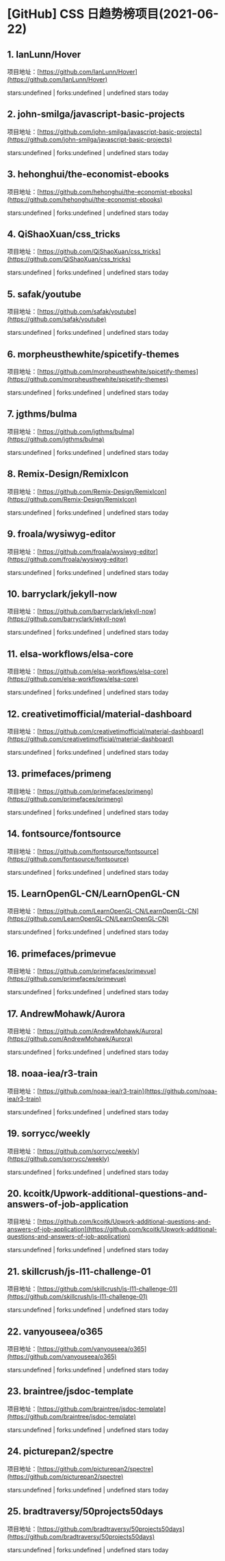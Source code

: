 # [GitHub] CSS 日趋势榜项目(2021-06-22)

## 1. IanLunn/Hover 

项目地址：[https://github.com/IanLunn/Hover](https://github.com/IanLunn/Hover)

stars:undefined | forks:undefined | undefined stars today 



## 2. john-smilga/javascript-basic-projects 

项目地址：[https://github.com/john-smilga/javascript-basic-projects](https://github.com/john-smilga/javascript-basic-projects)

stars:undefined | forks:undefined | undefined stars today 



## 3. hehonghui/the-economist-ebooks 

项目地址：[https://github.com/hehonghui/the-economist-ebooks](https://github.com/hehonghui/the-economist-ebooks)

stars:undefined | forks:undefined | undefined stars today 



## 4. QiShaoXuan/css_tricks 

项目地址：[https://github.com/QiShaoXuan/css_tricks](https://github.com/QiShaoXuan/css_tricks)

stars:undefined | forks:undefined | undefined stars today 



## 5. safak/youtube 

项目地址：[https://github.com/safak/youtube](https://github.com/safak/youtube)

stars:undefined | forks:undefined | undefined stars today 



## 6. morpheusthewhite/spicetify-themes 

项目地址：[https://github.com/morpheusthewhite/spicetify-themes](https://github.com/morpheusthewhite/spicetify-themes)

stars:undefined | forks:undefined | undefined stars today 



## 7. jgthms/bulma 

项目地址：[https://github.com/jgthms/bulma](https://github.com/jgthms/bulma)

stars:undefined | forks:undefined | undefined stars today 



## 8. Remix-Design/RemixIcon 

项目地址：[https://github.com/Remix-Design/RemixIcon](https://github.com/Remix-Design/RemixIcon)

stars:undefined | forks:undefined | undefined stars today 



## 9. froala/wysiwyg-editor 

项目地址：[https://github.com/froala/wysiwyg-editor](https://github.com/froala/wysiwyg-editor)

stars:undefined | forks:undefined | undefined stars today 



## 10. barryclark/jekyll-now 

项目地址：[https://github.com/barryclark/jekyll-now](https://github.com/barryclark/jekyll-now)

stars:undefined | forks:undefined | undefined stars today 



## 11. elsa-workflows/elsa-core 

项目地址：[https://github.com/elsa-workflows/elsa-core](https://github.com/elsa-workflows/elsa-core)

stars:undefined | forks:undefined | undefined stars today 



## 12. creativetimofficial/material-dashboard 

项目地址：[https://github.com/creativetimofficial/material-dashboard](https://github.com/creativetimofficial/material-dashboard)

stars:undefined | forks:undefined | undefined stars today 



## 13. primefaces/primeng 

项目地址：[https://github.com/primefaces/primeng](https://github.com/primefaces/primeng)

stars:undefined | forks:undefined | undefined stars today 



## 14. fontsource/fontsource 

项目地址：[https://github.com/fontsource/fontsource](https://github.com/fontsource/fontsource)

stars:undefined | forks:undefined | undefined stars today 



## 15. LearnOpenGL-CN/LearnOpenGL-CN 

项目地址：[https://github.com/LearnOpenGL-CN/LearnOpenGL-CN](https://github.com/LearnOpenGL-CN/LearnOpenGL-CN)

stars:undefined | forks:undefined | undefined stars today 



## 16. primefaces/primevue 

项目地址：[https://github.com/primefaces/primevue](https://github.com/primefaces/primevue)

stars:undefined | forks:undefined | undefined stars today 



## 17. AndrewMohawk/Aurora 

项目地址：[https://github.com/AndrewMohawk/Aurora](https://github.com/AndrewMohawk/Aurora)

stars:undefined | forks:undefined | undefined stars today 



## 18. noaa-iea/r3-train 

项目地址：[https://github.com/noaa-iea/r3-train](https://github.com/noaa-iea/r3-train)

stars:undefined | forks:undefined | undefined stars today 



## 19. sorrycc/weekly 

项目地址：[https://github.com/sorrycc/weekly](https://github.com/sorrycc/weekly)

stars:undefined | forks:undefined | undefined stars today 



## 20. kcoitk/Upwork-additional-questions-and-answers-of-job-application 

项目地址：[https://github.com/kcoitk/Upwork-additional-questions-and-answers-of-job-application](https://github.com/kcoitk/Upwork-additional-questions-and-answers-of-job-application)

stars:undefined | forks:undefined | undefined stars today 



## 21. skillcrush/js-l11-challenge-01 

项目地址：[https://github.com/skillcrush/js-l11-challenge-01](https://github.com/skillcrush/js-l11-challenge-01)

stars:undefined | forks:undefined | undefined stars today 



## 22. vanyouseea/o365 

项目地址：[https://github.com/vanyouseea/o365](https://github.com/vanyouseea/o365)

stars:undefined | forks:undefined | undefined stars today 



## 23. braintree/jsdoc-template 

项目地址：[https://github.com/braintree/jsdoc-template](https://github.com/braintree/jsdoc-template)

stars:undefined | forks:undefined | undefined stars today 



## 24. picturepan2/spectre 

项目地址：[https://github.com/picturepan2/spectre](https://github.com/picturepan2/spectre)

stars:undefined | forks:undefined | undefined stars today 



## 25. bradtraversy/50projects50days 

项目地址：[https://github.com/bradtraversy/50projects50days](https://github.com/bradtraversy/50projects50days)

stars:undefined | forks:undefined | undefined stars today 



